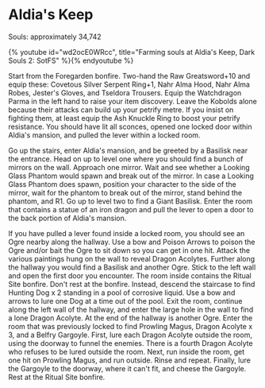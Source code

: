 # Aldia's Keep

Souls: approximately 34,742

{% youtube id="wd2ocE0WRcc", title="Farming souls at Aldia's Keep, Dark Souls 2: SotFS" %}{% endyoutube %}

Start from the Foregarden bonfire. Two-hand the Raw Greatsword+10 and equip
these: Covetous Silver Serpent Ring+1, Nahr Alma Hood, Nahr Alma Robes, Jester's
Gloves, and Tseldora Trousers. Equip the Watchdragon Parma in the left hand to
raise your item discovery. Leave the Kobolds alone because their attacks can
build up your petrify metre. If you insist on fighting them, at least equip the
Ash Knuckle Ring to boost your petrify resistance. You should have lit all
sconces, opened one locked door within Aldia's mansion, and pulled the lever
within a locked room.

Go up the stairs, enter Aldia's mansion, and be greeted by a Basilisk near the
entrance. Head on up to level one where you should find a bunch of mirrors on
the wall. Approach one mirror. Wait and see whether a Looking Glass Phantom
would spawn and break out of the mirror. In case a Looking Glass Phantom does
spawn, position your character to the side of the mirror, wait for the phantom
to break out of the mirror, stand behind the phantom, and R1. Go up to level two
to find a Giant Basilisk. Enter the room that contains a statue of an iron
dragon and pull the lever to open a door to the back portion of Aldia's mansion.

If you have pulled a lever found inside a locked room, you should see an Ogre
nearby along the hallway. Use a bow and Poison Arrows to poison the Ogre and/or
bait the Ogre to sit down so you can get in one hit. Attack the various
paintings hung on the wall to reveal Dragon Acolytes. Further along the hallway
you would find a Basilisk and another Ogre. Stick to the left wall and open the
first door you encounter. The room inside contains the Ritual Site bonfire.
Don't rest at the bonfire. Instead, descend the staircase to find Hunting Dog x
2 standing in a pool of corrosive liquid. Use a bow and arrows to lure one Dog
at a time out of the pool. Exit the room, continue along the left wall of the
hallway, and enter the large hole in the wall to find a lone Dragon Acolyte. At
the end of the hallway is another Ogre. Enter the room that was previously
locked to find Prowling Magus, Dragon Acolyte x 3, and a Belfry Gargoyle. First,
lure each Dragon Acolyte outside the room, using the doorway to funnel the
enemies. There is a fourth Dragon Acolyte who refuses to be lured outside the
room. Next, run inside the room, get one hit on Prowling Magus, and run outside.
Rinse and repeat. Finally, lure the Gargoyle to the doorway, where it can't fit,
and cheese the Gargoyle. Rest at the Ritual Site bonfire.

